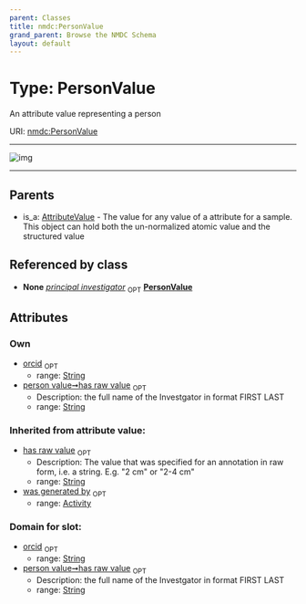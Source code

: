 ```yaml
---
parent: Classes
title: nmdc:PersonValue
grand_parent: Browse the NMDC Schema
layout: default
---
```


# Type: PersonValue


An attribute value representing a person

URI: [nmdc:PersonValue](https://microbiomedata/meta/PersonValue)


---

![img](http://yuml.me/diagram/nofunky;dir:TB/class/[Study]++-%20principal%20investigator%200..1%3E[PersonValue%7Corcid:string%20%3F;has_raw_value:string%20%3F],[AttributeValue]%5E-[PersonValue],[Study],[AttributeValue],[Activity])

---


## Parents

 *  is_a: [AttributeValue](AttributeValue.md) - The value for any value of a attribute for a sample. This object can hold both the un-normalized atomic value and the structured value

## Referenced by class

 *  **None** *[principal investigator](principal_investigator.md)*  <sub>OPT</sub>  **[PersonValue](PersonValue.md)**

## Attributes


### Own

 * [orcid](orcid.md)  <sub>OPT</sub>
    * range: [String](types/String.md)
 * [person value➞has raw value](person_value_has_raw_value.md)  <sub>OPT</sub>
    * Description: the full name of the Investgator in format FIRST LAST
    * range: [String](types/String.md)

### Inherited from attribute value:

 * [has raw value](has_raw_value.md)  <sub>OPT</sub>
    * Description: The value that was specified for an annotation in raw form, i.e. a string. E.g. "2 cm" or "2-4 cm"
    * range: [String](types/String.md)
 * [was generated by](was_generated_by.md)  <sub>OPT</sub>
    * range: [Activity](Activity.md)

### Domain for slot:

 * [orcid](orcid.md)  <sub>OPT</sub>
    * range: [String](types/String.md)
 * [person value➞has raw value](person_value_has_raw_value.md)  <sub>OPT</sub>
    * Description: the full name of the Investgator in format FIRST LAST
    * range: [String](types/String.md)
